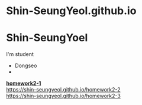 # Shin-SeungYeol.github.io
# Shin-SeungYoel

I'm student
  + Dongseo
  + 
[**homework2-1**](https://shin-seungyeol.github.io/homework2-1)<br>
https://shin-seungyeol.github.io/homework2-2<br>
https://shin-seungyeol.github.io/homework2-3
